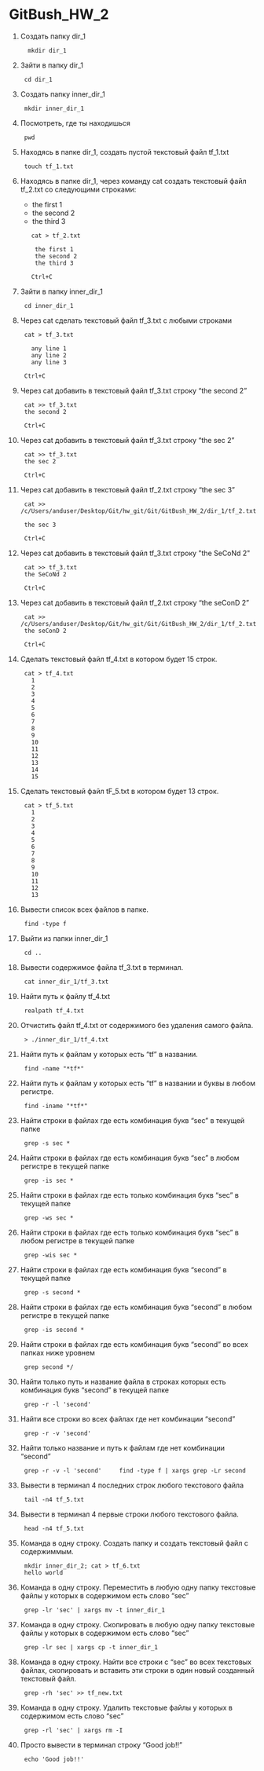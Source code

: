 # GitBush_HW_2

 1. Создать папку dir_1
      ```
        mkdir dir_1
      ```
 3. Зайти в папку dir_1
   
      ```
       cd dir_1
      ```
   
 3. Создать папку inner_dir_1
   
      ```
       mkdir inner_dir_1
      ```
   
 4. Посмотреть, где ты находишься
  
      ```
       pwd
      ```
  
 5. Находясь в папке dir_1, создать пустой текстовый файл tf_1.txt
  
      ```
       touch tf_1.txt
      ```
 6. Находясь в папке dir_1, через команду cat создать текстовый файл tf_2.txt со следующими строками:
    - the first 1
    - the second 2
    - the third 3
  
    ```
       cat > tf_2.txt

        the first 1
        the second 2
        the third 3
        
       Ctrl+C
    ```
 7. Зайти в папку inner_dir_1
 
      ```
       cd inner_dir_1
      ```
 
 8. Через cat сделать текстовый файл tf_3.txt  c любыми строками
   
       ```
        cat > tf_3.txt
 
          any line 1
          any line 2
          any line 3
     
        Ctrl+C
       ```
 9. Через cat добавить в текстовый файл tf_3.txt строку “the second 2”
   
       ```
        cat >> tf_3.txt 
        the second 2
        
        Ctrl+C
       ```
   
 10. Через cat добавить в текстовый файл tf_3.txt строку “the sec 2”
   
        ```
         cat >> tf_3.txt 
         the sec 2
         
         Ctrl+C
        ```

 11. Через cat добавить в текстовый файл tf_2.txt строку “the sec 3”
 
        ```
         cat >> /c/Users/anduser/Desktop/Git/hw_git/Git/GitBush_HW_2/dir_1/tf_2.txt

         the sec 3
         
         Ctrl+C
        ```
   
 12. Через cat добавить в текстовый файл tf_3.txt строку "the SeCoNd 2" 
 
        ```
         cat >> tf_3.txt 
         the SeCoNd 2
         
         Ctrl+C
        ```
    
 13. Через cat добавить в текстовый файл tf_2.txt строку “the seConD 2”
   
        ```
         cat >> /c/Users/anduser/Desktop/Git/hw_git/Git/GitBush_HW_2/dir_1/tf_2.txt
         the seConD 2
         
         Ctrl+C
        ```
    
 14. Сделать текстовый файл tf_4.txt в котором будет 15 строк.
 
        ```
         cat > tf_4.txt
           1
           2
           3
           4
           5
           6
           7
           8
           9
           10
           11
           12
           13
           14
           15
        ```
 15. Сделать текстовый файл tF_5.txt в котором будет 13 строк.
   
        ```
         cat > tf_5.txt
           1
           2
           3
           4
           5
           6
           7
           8
           9
           10
           11
           12
           13
       ```
 16. Вывести список всех файлов в папке.

       ```
        find -type f
       ```

 17. Выйти из папки inner_dir_1
 
       ```
        cd ..
       ```
   
 18. Вывести содержимое файла tf_3.txt в терминал.
 
       ```
        cat inner_dir_1/tf_3.txt
       ```
    
 19. Найти путь к файлу tf_4.txt

       ```
        realpath tf_4.txt
       ```
    
 20. Отчистить файл tf_4.txt от содержимого без удаления самого файла.
    
       ```
        > ./inner_dir_1/tf_4.txt
       ```
    
 21. Найти путь к файлам у которых есть  “tf” в названии.
   
       ```
        find -name "*tf*"
       ```
    
 22. Найти путь к файлам у которых есть  “tf” в названии и буквы в любом регистре.

       ```
        find -iname "*tf*"
       ```
   
 23. Найти строки в файлах где есть комбинация букв “sec” в текущей папке

       ```
        grep -s sec *
       ```
   
 24. Найти строки в файлах где есть комбинация букв “sec” в любом регистре в текущей папке

       ```
        grep -is sec *
       ```
   
 25. Найти строки в файлах где есть только комбинация букв “sec” в текущей папке

       ```
        grep -ws sec *
       ```
   
 26. Найти строки в файлах где есть только комбинация букв “sec” в любом регистре в текущей папке
  
       ```
        grep -wis sec *
       ```
   
 27. Найти строки в файлах где есть комбинация букв “second” в текущей папке

       ```ЖИЛЕТ С ПОЯСОМ - Жакеты - ЖЕНЩИНЫ | ZARA Российская Федерация
        grep -s second *
       ```
    
 28. Найти строки в файлах где есть комбинация букв “second” в любом регистре в текущей папке

       ```
        grep -is second *
       ```
     
 29. Найти строки в файлах где есть комбинация букв “second” во всех папках ниже уровнем
    
       ```
        grep second */
       ```
     
 30. Найти только путь и название файла в строках которых есть комбинация букв “second” в текущей папке

       ```
        grep -r -l 'second'
       ```
     
 31. Найти все строки во всех файлах где нет комбинации “second”

       ```
        grep -r -v 'second'
       ```
     
 32. Найти только название и путь к файлам где нет комбинации “second”
    
       ```
        grep -r -v -l 'second'     find -type f | xargs grep -Lr second
       ``` 
   
 33. Вывести в терминал 4 последних строк любого текстового файла
   
       ```
        tail -n4 tf_5.txt
       ```
    
 34. Вывести в терминал 4 первые строки любого текстового файла.
   
       ```
        head -n4 tf_5.txt
       ```
   
 35. Команда в одну строку. Создать папку и создать текстовый файл с содержиммым.

       ```
        mkdir inner_dir_2; cat > tf_6.txt
        hello world
       ```
   
 36. Команда в одну строку. Переместить в любую одну папку текстовые файлы у которых в содержимом есть слово “sec”

       ```
        grep -lr 'sec' | xargs mv -t inner_dir_1
       ```
   
 37. Команда в одну строку. Скопировать в любую одну папку текстовые файлы у которых в содержимом есть слово “sec”

       ```
        grep -lr sec | xargs cp -t inner_dir_1
       ```
   
 38. Команда в одну строку. Найти все строки c “sec” во всех текстовых файлах, скопировать и вставить эти строки в один новый созданный текстовый файл.

       ```
        grep -rh 'sec' >> tf_new.txt
       ```
   
 39. Команда в одну строку. Удалить текстовые файлы у которых в содержимом есть слово “sec”

       ```
        grep -rl 'sec' | xargs rm -I
       ```
    
 40. Просто вывести в терминал строку “Good job!!”

       ```
        echo 'Good job!!'
       ```

